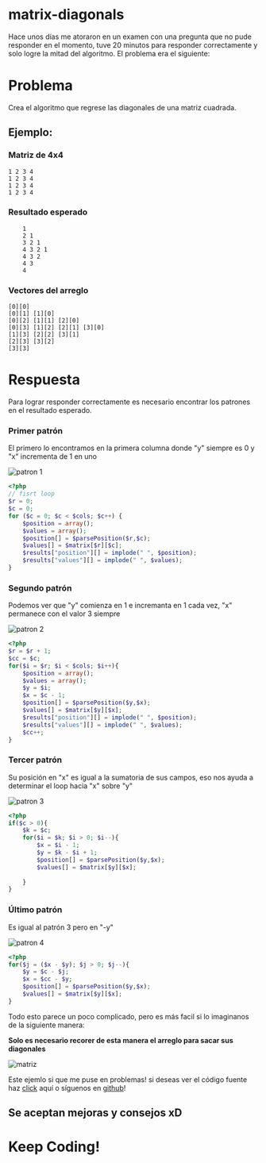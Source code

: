 matrix-diagonals
================

Hace unos días me atoraron en un examen con una pregunta que no pude responder en el momento, tuve 20 minutos para responder correctamente y solo logre la mitad del algoritmo. El problema era el siguiente:


Problema
===========

Crea el algoritmo que regrese las diagonales de una matriz cuadrada.

## Ejemplo: 

### Matriz de 4x4 

```
1 2 3 4
1 2 3 4
1 2 3 4
1 2 3 4
```

### Resultado esperado
```
	1
	2 1
	3 2 1
	4 3 2 1
	4 3 2
	4 3
	4
```

### Vectores del arreglo

```
[0][0]
[0][1] [1][0] 
[0][2] [1][1] [2][0]
[0][3] [1][2] [2][1] [3][0]
[1][3] [2][2] [3][1]
[2][3] [3][2]
[3][3]
```


Respuesta
=========

Para lograr responder correctamente es necesario encontrar los patrones en el resultado esperado. 

### Primer patrón

El primero lo encontramos en la primera columna donde "y" siempre es 0 y "x" incrementa de 1 en uno

![patron 1](http://i.imgur.com/FS2E8kY.png)

```php
<?php
// fisrt loop
$r = 0;
$c = 0;			
for ($c = 0; $c < $cols; $c++) {		
	$position = array();				
	$values = array();
	$position[] = $parsePosition($r,$c);
	$values[] = $matrix[$r][$c];				
	$results["position"][] = implode(" ", $position);			
	$results["values"][] = implode(" ", $values);	
}
```

### Segundo patrón

Podemos ver que "y" comienza en 1 e incremanta en 1 cada vez, "x" permanece con el valor 3 siempre

![patron 2](http://i.imgur.com/LzYWHZA.png)

```php
<?php
$r = $r + 1;
$cc = $c;	
for($i = $r; $i < $cols; $i++){
	$position = array();		
	$values = array();		
	$y = $i;
	$x = $c - 1;
 	$position[] = $parsePosition($y,$x);
 	$values[] = $matrix[$y][$x]; 	
	$results["position"][] = implode(" ", $position);
	$results["values"][] = implode(" ", $values);
	$cc++;
}
```

### Tercer patrón

Su posición en "x" es igual a la sumatoria de sus campos, eso nos ayuda a determinar el loop hacia "x" sobre "y"

![patron 3](http://i.imgur.com/OKodvsL.png)

```php
<?php
if($c > 0){	
	$k = $c;
	for($i = $k; $i > 0; $i--){
		$x = $i - 1;
		$y = $k - $i + 1;
	 	$position[] = $parsePosition($y,$x);
	 	$values[] = $matrix[$y][$x];
		
	}
}
```

### Último patrón

Es igual al patrón 3 pero en "-y"

![patron 4](http://i.imgur.com/UDtQecR.png)

```php
<?php
for($j = ($x - $y); $j > 0; $j--){
	$y = $c - $j;
	$x = $cc - $y;
	$position[] = $parsePosition($y,$x);
	$values[] = $matrix[$y][$x];
}
```

Todo esto parece un poco complicado, pero es más facil si lo imaginanos de la siguiente manera:

**Solo es necesario recorer de esta manera el arreglo para sacar sus diagonales**

![matriz](http://i.imgur.com/dAmIXwT.png)

Este ejemlo si que me puse en problemas! si deseas ver el código fuente haz [click](https://github.com/phpmx/matrix-diagonals) aquí o síguenos en [github](https://github.com/phpmx)!

## Se aceptan mejoras y consejos xD 

# Keep Coding!